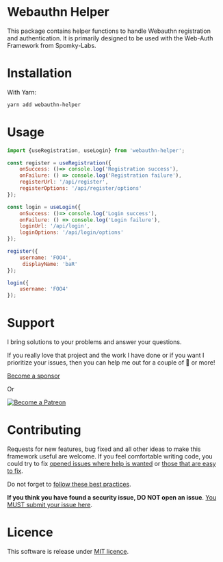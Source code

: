 Webauthn Helper
===============

This package contains helper functions to handle Webauthn registration and authentication.
It is primarily designed to be used with the Web-Auth Framework from Spomky-Labs.

# Installation

With Yarn:

```sh
yarn add webauthn-helper
```
# Usage

```js
import {useRegistration, useLogin} from 'webauthn-helper';

const register = useRegistration({
    onSuccess: ()=> console.log('Registration success'),
    onFailure: () => console.log('Registration failure'),
    registerUrl: '/api/register',
    registerOptions: '/api/register/options'
});

const login = useLogin({
    onSuccess: ()=> console.log('Login success'),
    onFailure: () => console.log('Login failure'),
    loginUrl: '/api/login',
    loginOptions: '/api/login/options'
});

register({
    username: 'FOO4',
     displayName: 'baR'
});

login({
    username: 'FOO4'
});
```

# Support

I bring solutions to your problems and answer your questions.

If you really love that project and the work I have done or if you want I prioritize your issues, then you can help me out for a couple of :beers: or more!

[Become a sponsor](https://github.com/sponsors/Spomky)

Or

[![Become a Patreon](https://c5.patreon.com/external/logo/become_a_patron_button.png)](https://www.patreon.com/FlorentMorselli)

# Contributing

Requests for new features, bug fixed and all other ideas to make this framework useful are welcome.
If you feel comfortable writing code, you could try to fix [opened issues where help is wanted](https://github.com/web-auth/webauthn-framework/issues?q=label%3A%22help+wanted%22) or [those that are easy to fix](https://github.com/web-auth/webauthn-framework/labels/easy-pick).

Do not forget to [follow these best practices](.github/CONTRIBUTING.md).

**If you think you have found a security issue, DO NOT open an issue**. [You MUST submit your issue here](https://gitter.im/Spomky/).

# Licence

This software is release under [MIT licence](LICENSE).
